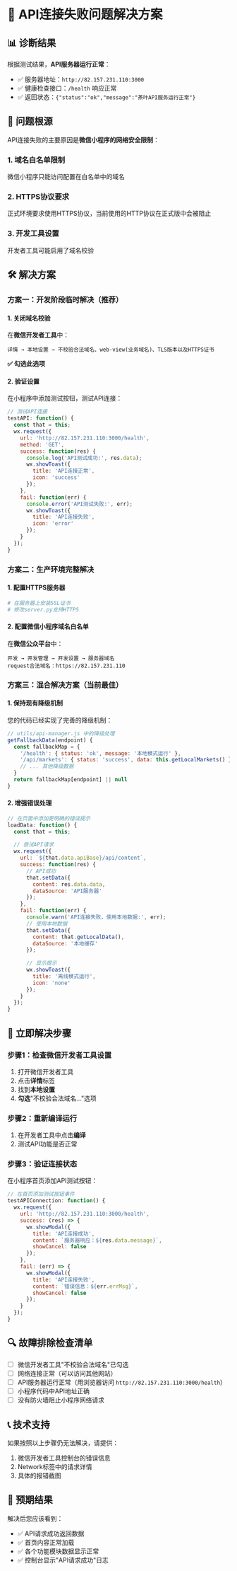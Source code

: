 # 🔧 API连接失败问题解决方案

## 📊 诊断结果

根据测试结果，**API服务器运行正常**：
- ✅ 服务器地址：`http://82.157.231.110:3000`
- ✅ 健康检查接口：`/health` 响应正常
- ✅ 返回状态：`{"status":"ok","message":"茶叶API服务运行正常"}`

## 🎯 问题根源

API连接失败的主要原因是**微信小程序的网络安全限制**：

### 1. **域名白名单限制**
微信小程序只能访问配置在白名单中的域名

### 2. **HTTPS协议要求**
正式环境要求使用HTTPS协议，当前使用的HTTP协议在正式版中会被阻止

### 3. **开发工具设置**
开发者工具可能启用了域名校验

## 🛠️ 解决方案

### **方案一：开发阶段临时解决（推荐）**

#### 1. 关闭域名校验
在**微信开发者工具**中：
```
详情 → 本地设置 → 不校验合法域名、web-view(业务域名)、TLS版本以及HTTPS证书
```
**✅ 勾选此选项**

#### 2. 验证设置
在小程序中添加测试按钮，测试API连接：

```javascript
// 测试API连接
testAPI: function() {
  const that = this;
  wx.request({
    url: 'http://82.157.231.110:3000/health',
    method: 'GET',
    success: function(res) {
      console.log('API测试成功:', res.data);
      wx.showToast({
        title: 'API连接正常',
        icon: 'success'
      });
    },
    fail: function(err) {
      console.error('API测试失败:', err);
      wx.showToast({
        title: 'API连接失败',
        icon: 'error'
      });
    }
  });
}
```

### **方案二：生产环境完整解决**

#### 1. 配置HTTPS服务器
```bash
# 在服务器上安装SSL证书
# 修改server.py支持HTTPS
```

#### 2. 配置微信小程序域名白名单
在**微信公众平台**中：
```
开发 → 开发管理 → 开发设置 → 服务器域名
request合法域名：https://82.157.231.110
```

### **方案三：混合解决方案（当前最佳）**

#### 1. 保持现有降级机制
您的代码已经实现了完善的降级机制：
```javascript
// utils/api-manager.js 中的降级处理
getFallbackData(endpoint) {
  const fallbackMap = {
    '/health': { status: 'ok', message: '本地模式运行' },
    '/api/markets': { status: 'success', data: this.getLocalMarkets() },
    // ... 其他降级数据
  }
  return fallbackMap[endpoint] || null
}
```

#### 2. 增强错误处理
```javascript
// 在页面中添加更明确的错误提示
loadData: function() {
  const that = this;
  
  // 尝试API请求
  wx.request({
    url: `${that.data.apiBase}/api/content`,
    success: function(res) {
      // API成功
      that.setData({ 
        content: res.data.data,
        dataSource: 'API服务器'
      });
    },
    fail: function(err) {
      console.warn('API连接失败，使用本地数据:', err);
      // 使用本地数据
      that.setData({ 
        content: that.getLocalData(),
        dataSource: '本地缓存'
      });
      
      // 显示提示
      wx.showToast({
        title: '离线模式运行',
        icon: 'none'
      });
    }
  });
}
```

## 🚀 立即解决步骤

### **步骤1：检查微信开发者工具设置**
1. 打开微信开发者工具
2. 点击**详情**标签
3. 找到**本地设置**
4. **勾选**"不校验合法域名..."选项

### **步骤2：重新编译运行**
1. 在开发者工具中点击**编译**
2. 测试API功能是否正常

### **步骤3：验证连接状态**
在小程序首页添加API测试按钮：
```javascript
// 在首页添加测试按钮事件
testAPIConnection: function() {
  wx.request({
    url: 'http://82.157.231.110:3000/health',
    success: (res) => {
      wx.showModal({
        title: 'API连接成功',
        content: `服务器响应：${res.data.message}`,
        showCancel: false
      });
    },
    fail: (err) => {
      wx.showModal({
        title: 'API连接失败', 
        content: `错误信息：${err.errMsg}`,
        showCancel: false
      });
    }
  });
}
```

## 🔍 故障排除检查清单

- [ ] 微信开发者工具"不校验合法域名"已勾选
- [ ] 网络连接正常（可以访问其他网站）
- [ ] API服务器运行正常（用浏览器访问 `http://82.157.231.110:3000/health`）
- [ ] 小程序代码中API地址正确
- [ ] 没有防火墙阻止小程序网络请求

## 📞 技术支持

如果按照以上步骤仍无法解决，请提供：
1. 微信开发者工具控制台的错误信息
2. Network标签中的请求详情
3. 具体的报错截图

## 🎉 预期结果

解决后您应该看到：
- ✅ API请求成功返回数据
- ✅ 首页内容正常加载
- ✅ 各个功能模块数据显示正常
- ✅ 控制台显示"API请求成功"日志 